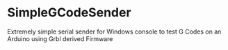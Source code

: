 # SimpleGCodeSender
Extremely simple serial sender for Windows console to test G Codes on an Arduino using Grbl derived Firmware
